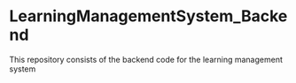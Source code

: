 # LearningManagementSystem_Backend
This repository consists of the backend code for the learning management system
